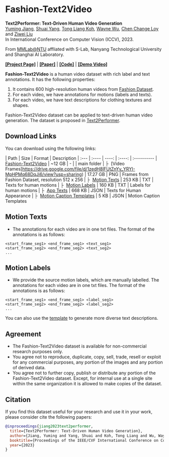 # Fashion-Text2Video

**Text2Performer: Text-Driven Human Video Generation** </br>
[Yuming Jiang](https://yumingj.github.io/), [Shuai Yang](https://williamyang1991.github.io/), [Tong Liang Koh](http://haonanqiu.com/), [Wayne Wu](https://wywu.github.io/), [Chen Change Loy](https://www.mmlab-ntu.com/person/ccloy/) and [Ziwei Liu](https://liuziwei7.github.io/) </br>
In International Conference on Computer Vision (ICCV), 2023.

From [MMLab@NTU](https://www.mmlab-ntu.com/index.html) affliated with S-Lab, Nanyang Technological University and Shanghai AI Laboratory.

[**[Project Page]**](https://yumingj.github.io/projects/Text2Performer.html) | [**[Paper]**](https://arxiv.org/pdf/2304.08483.pdf) | [**[Code]**](https://github.com/yumingj/Text2Performer) | [**[Demo Video]**](https://www.youtube.com/watch?v=YwhaJUk_qo0)

**Fashion-Text2Video** is a human video dataset with rich label and text annotations. It has the following properties:
1. It contains 600 high-resolution human videos from [Fashion Dataset](https://vision.cs.ubc.ca/datasets/fashion/).
2. For each video, we have annotations for motions (labels and texts).
3. For each video, we have text descriptions for clothing textures and shapes.


Fashion-Text2Video dataset can be applied to text-driven human video generation. The dataset is proposed in [Text2Performer](https://github.com/yumingj/Text2Performer).

## Download Links
You can download using the following links:

| Path | Size | Format | Description
| :--- | :---- | ----: | :----: | :----------
| [Fashion-Text2Video](https://drive.google.com/drive/folders/1gzQIAliCiNhZAsNG4Nifqpa-Wb_eYkX9?usp=sharing) | ~12 GB | - | | main folder
| &boxvr;&nbsp; [Video Frames]https://drive.google.com/file/d/1zedH8lFUtZnYv_YRYI-MpHPMq68DqJj6/view?usp=sharing) | 17.27 GB | PNG | Frames from Fashion Dataset, resolution 512 x 256
| &boxvr;&nbsp; [Motion Texts](https://drive.google.com/file/d/1jmWkH0DgCyl9zsNWGWWATC2xEwjEHjvT/view?usp=sharing) | 253 KB | TXT | Texts for human motions
| &boxvr;&nbsp; [Motion Labels](https://drive.google.com/file/d/1Tq22h9-AS_kafccbpWqaIp58u7xQAF7L/view?usp=sharing) | 160 KB | TXT | Labels for human motions
| &boxvr;&nbsp; [App Texts](https://drive.google.com/file/d/1Uo3cuKyka7VjY1oyqZ7IP58rPF0NYRFy/view?usp=sharing) | 668 KB | JSON | Texts for Human Appearance
| &boxvr;&nbsp; [Motion Caption Templates](https://drive.google.com/file/d/1Zqg19tnBs_C5XbP8pIA_HTLu2V1YACbl/view?usp=sharing) | 5 KB | JSON | Motion Caption Templates

## Motion Texts
* The annotations for each video are in one txt files. The format of the annotations is as follows:

```
<start_frame_seg1> <end_frame_seg1> <text_seg1>
<start_frame_seg2> <end_frame_seg2> <text_seg2>
...
```

## Motion Labels
* We provide the source motion labels, which are manually labelled. The annotations for each video are in one txt files. The format of the annotations is as follows:

```
<start_frame_seg1> <end_frame_seg1> <label_seg1>
<start_frame_seg2> <end_frame_seg2> <label_seg2>
...
```

You can also use the [template](https://drive.google.com/file/d/1Zqg19tnBs_C5XbP8pIA_HTLu2V1YACbl/view?usp=sharing) to generate more diverse text descriptions.


## Agreement
* The Fashion-Text2Video dataset is available for non-commercial research purposes only.
* You agree not to reproduce, duplicate, copy, sell, trade, resell or exploit for any commercial purposes, any portion of the images and any portion of derived data.
* You agree not to further copy, publish or distribute any portion of the Fashion-Text2Video dataset. Except, for internal use at a single site within the same organization it is allowed to make copies of the dataset.

## Citation

If you find this dataset useful for your research and use it in your work, please consider cite the following papers:

```bibtex
@inproceedings{jiang2023text2performer,
  title={Text2Performer: Text-Driven Human Video Generation},
  author={Jiang, Yuming and Yang, Shuai and Koh, Tong Liang and Wu, Wayne and Loy, Chen Change and Liu, Ziwei},
  booktitle={Proceedings of the IEEE/CVF International Conference on Computer Vision},
  year={2023}
}
```

